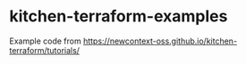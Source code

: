 # kitchen-terraform-examples
Example code from https://newcontext-oss.github.io/kitchen-terraform/tutorials/
